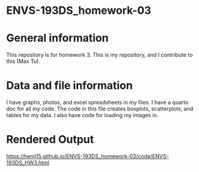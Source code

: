# ENVS-193DS_homework-03
# General information
This repository is for homework 3. This is my repository, and I contribute to this (Max Tu). 
# Data and file information
I have graphs, photos, and excel spreadsheets in my files. I have a quarto doc for all my code. The code in this file creates boxplots, scatterplots, and tables for my data. I also have code for loading my images in.
# Rendered Output
https://henji15.github.io/ENVS-193DS_homework-03/code/ENVS-193DS_HW3.html
